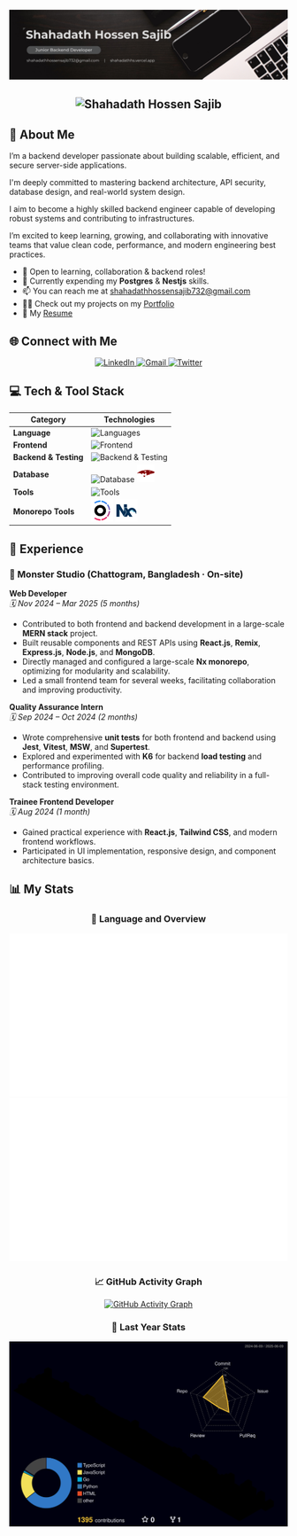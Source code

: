 ![My Profile](./cover.png)

<h2 align="center">
<img src="https://readme-typing-svg.herokuapp.com?color=36BCF7FF&lines=Hi+👋,+I'm+Shahadath+Hossen+Sajib&center=true&width=500&height=45" alt="Shahadath Hossen Sajib">
</h2>

<h2>💫 About Me</h2>

<p>I’m a backend developer passionate about building scalable, efficient, and secure server-side applications.</p>

<p>I'm deeply committed to mastering backend architecture, API security, database design, and real-world system design.</p>

<p>I aim to become a highly skilled backend engineer capable of developing robust systems and contributing to infrastructures.</p>

<p>I’m excited to keep learning, growing, and collaborating with innovative teams that value clean code, performance, and modern engineering best practices.</p>

<ul>  
  <li>👯 Open to learning, collaboration & backend roles!</li>
  <li>🌱 Currently expending my <strong>Postgres</strong> & <strong>Nestjs</strong> skills.</li>  
  <li>📫 You can reach me at <a href="mailto:shahadathhossensajib732@gmail.com">shahadathhossensajib732@gmail.com</a></li>  
  <li>👨‍💻 Check out my projects on my <a target="_blank" href="https://shahadathhs.vercel.app">Portfolio</a></li>  
  <li>📄 My <a target="_blank" href="https://drive.google.com/file/d/1dtZCEgZyof-qrUreeVpXDlOovosegpuf/view?usp=drive_link">Resume</a></li>  
</ul>

<h2>🌐 Connect with Me</h2>

<p align="center">
  <a href="https://linkedin.com/in/shahadathhs" target="_blank">
    <img src="https://skillicons.dev/icons?i=linkedin&theme=dark" alt="LinkedIn" />
  </a>
  <a href="mailto:shahadathhossensajib732@gmail.com" target="_blank">
    <img src="https://skillicons.dev/icons?i=gmail&theme=dark" alt="Gmail" />
  </a>
  <a href="https://twitter.com/shahadathhs" target="_blank">
    <img src="https://skillicons.dev/icons?i=twitter&theme=dark" alt="Twitter" />
  </a>
</p>

<h2>💻 Tech & Tool Stack</h2>

<div align="center">

| Category           | Technologies |
|--------------------|--------------|
| **Language**        | <img src="https://skillicons.dev/icons?i=js,ts&theme=dark" alt="Languages" /> |
| **Frontend**        | <img src="https://skillicons.dev/icons?i=react,nextjs&theme=dark" alt="Frontend" /> |
| **Backend & Testing** | <img src="https://skillicons.dev/icons?i=nodejs,express,nestjs,jest&theme=dark" alt="Backend & Testing" /> |
| **Database**        | <img src="https://skillicons.dev/icons?i=postgres,prisma,mongodb&theme=dark" alt="Database" /> <img src="https://raw.githubusercontent.com/devicons/devicon/master/icons/mongoose/mongoose-original.svg" width="32" height="32" alt="Mongoose"/> |
| **Tools**           | <img src="https://skillicons.dev/icons?i=git,github,postman,pnpm,vercel&theme=dark" alt="Tools" /> |
| **Monorepo Tools**  | <img src="logo/turborepo.png" width="40" alt="Turborepo" /> <img src="logo/nx.png" width="40" alt="Nx" /> |

</div>


<h2>💼 Experience</h2>

<h3>🚀 Monster Studio (Chattogram, Bangladesh · On-site)</h3>

<p><strong>Web Developer</strong><br />
<em>🗓️ Nov 2024 – Mar 2025 (5 months)</em></p>
<ul>
  <li>Contributed to both frontend and backend development in a large-scale <strong>MERN stack</strong> project.</li>
  <li>Built reusable components and REST APIs using <strong>React.js</strong>, <strong>Remix</strong>, <strong>Express.js</strong>, <strong>Node.js</strong>, and <strong>MongoDB</strong>.</li>
  <li>Directly managed and configured a large-scale <strong>Nx monorepo</strong>, optimizing for modularity and scalability.</li>
  <li>Led a small frontend team for several weeks, facilitating collaboration and improving productivity.</li>
</ul>

<p><strong>Quality Assurance Intern</strong><br />
<em>🗓️ Sep 2024 – Oct 2024 (2 months)</em></p>
<ul>
  <li>Wrote comprehensive <strong>unit tests</strong> for both frontend and backend using <strong>Jest</strong>, <strong>Vitest</strong>, <strong>MSW</strong>, and <strong>Supertest</strong>.</li>
  <li>Explored and experimented with <strong>K6</strong> for backend <strong>load testing</strong> and performance profiling.</li>
  <li>Contributed to improving overall code quality and reliability in a full-stack testing environment.</li>
</ul>

<p><strong>Trainee Frontend Developer</strong><br />
<em>🗓️ Aug 2024 (1 month)</em></p>
<ul>
  <li>Gained practical experience with <strong>React.js</strong>, <strong>Tailwind CSS</strong>, and modern frontend workflows.</li>
  <li>Participated in UI implementation, responsive design, and component architecture basics.</li>
</ul>

<h2>📊 My Stats</h2> 
<!-- Section 1: Language and Overview Stats -->
<div align="center">
  <h3>📜 Language and Overview</h3>
  <a align="center" href="https://github.com/shahadathhs/github-stats">
    <img src="https://github.com/shahadathhs/github-stats/blob/master/generated/overview.svg#gh-dark-mode-only" alt="GitHub Overview Stats" />
    <img src="https://github.com/shahadathhs/github-stats/blob/master/generated/languages.svg#gh-dark-mode-only" alt="GitHub Languages Stats" />
  </a>
</div>

<!-- Section 2: GitHub Activity Graph -->
<div align="center">
  <h3>📈 GitHub Activity Graph</h3>
  <a href="https://github.com/shahadathhs">
    <img src="https://github-readme-activity-graph.vercel.app/graph?username=shahadathhs" alt="GitHub Activity Graph" />
  </a>
</div>

<!-- Section 3: Last Year Stats -->
<div align="center">
  <h3>🌟 Last Year Stats</h3>
  <img src="./profile-3d-contrib/profile-night-rainbow.svg" alt="Last Year Stat" />
</div>
